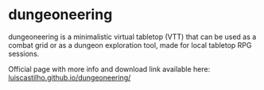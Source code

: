 # dungeoneering
dungeoneering is a minimalistic virtual tabletop (VTT) that can be used as a combat grid or as a dungeon exploration tool, made for local tabletop RPG sessions.

Official page with more info and download link available here: [luiscastilho.github.io/dungeoneering/](https://luiscastilho.github.io/dungeoneering/)
